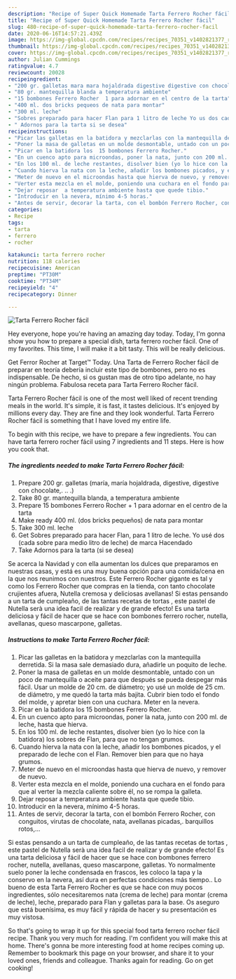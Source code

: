 ```yaml
---
description: "Recipe of Super Quick Homemade Tarta Ferrero Rocher fácil"
title: "Recipe of Super Quick Homemade Tarta Ferrero Rocher fácil"
slug: 480-recipe-of-super-quick-homemade-tarta-ferrero-rocher-facil
date: 2020-06-16T14:57:21.439Z
image: https://img-global.cpcdn.com/recipes/recipes_70351_v1402821377_receta_foto_00070351-z0j3kw4rhrfs1rphbj57/751x532cq70/tarta-ferrero-rocher-facil-foto-principal.jpg
thumbnail: https://img-global.cpcdn.com/recipes/recipes_70351_v1402821377_receta_foto_00070351-z0j3kw4rhrfs1rphbj57/751x532cq70/tarta-ferrero-rocher-facil-foto-principal.jpg
cover: https://img-global.cpcdn.com/recipes/recipes_70351_v1402821377_receta_foto_00070351-z0j3kw4rhrfs1rphbj57/751x532cq70/tarta-ferrero-rocher-facil-foto-principal.jpg
author: Julian Cummings
ratingvalue: 4.7
reviewcount: 20028
recipeingredient:
- "200 gr. galletas mara mara hojaldrada digestive digestive con chocolate  "
- "80 gr. mantequilla blanda a temperatura ambiente"
- "15 bombones Ferrero Rocher  1 para adornar en el centro de la tarta"
- "400 ml. dos bricks pequeos de nata para montar"
- "300 ml. leche"
- "Sobres preparado para hacer Flan para 1 litro de leche Yo us dos cada sobre para medio litro de leche de marca Hacendado"
- " Adornos para la tarta si se desea"
recipeinstructions:
- "Picar las galletas en la batidora y mezclarlas con la mantequilla derretida. Si la masa sale demasiado dura, añadirle un poquito de leche."
- "Poner la masa de galletas en un molde desmontable, untado con un poco de mantequilla o aceite para que después se pueda despegar más fácil. Usar un molde de 20 cm. de diámetro; yo usé un molde de 25 cm. de diámetro, y me quedó la tarta más bajita. Cubrir bien todo el fondo del molde, y apretar bien con una cuchara. Meter en la nevera."
- "Picar en la batidora los  15 bombones Ferrero Rocher."
- "En un cuenco apto para microondas, poner la nata, junto con 200 ml. de leche, hasta que hierva."
- "En los 100 ml. de leche restantes, disolver bien (yo lo hice con la batidora) los sobres de Flan, para que no tengan grumos."
- "Cuando hierva la nata con la leche, añadir los bombones picados, y el preparado de leche con el Flan. Remover bien para que no haya grumos."
- "Meter de nuevo en el microondas hasta que hierva de nuevo, y remover de nuevo."
- "Verter esta mezcla en el molde, poniendo una cuchara en el fondo para que al verter la mezcla caliente sobre él, no se rompa la galleta."
- "Dejar reposar  a temperatura ambiente hasta que quede tibio."
- "Introducir en la nevera, mínimo 4-5 horas."
- "Antes de servir, decorar la tarta, con el bombón Ferrero Rocher, con conguitos, virutas de chocolate, nata, avellanas picadas,. barquillos rotos,..."
categories:
- Recipe
tags:
- tarta
- ferrero
- rocher

katakunci: tarta ferrero rocher 
nutrition: 118 calories
recipecuisine: American
preptime: "PT30M"
cooktime: "PT34M"
recipeyield: "4"
recipecategory: Dinner

---
```



![Tarta Ferrero Rocher fácil](https://img-global.cpcdn.com/recipes/recipes_70351_v1402821377_receta_foto_00070351-z0j3kw4rhrfs1rphbj57/751x532cq70/tarta-ferrero-rocher-facil-foto-principal.jpg)

Hey everyone, hope you're having an amazing day today. Today, I'm gonna show you how to prepare a special dish, tarta ferrero rocher fácil. One of my favorites. This time, I will make it a bit tasty. This will be really delicious.

Get Ferror Rocher at Target™ Today. Una Tarta de Ferrero Rocher fácil de preparar en teoría debería incluir este tipo de bombones, pero no es indispensable. De hecho, si os gustan mas de otro tipo adelante, no hay ningún problema. Fabulosa receta para Tarta Ferrero Rocher fácil.

Tarta Ferrero Rocher fácil is one of the most well liked of recent trending meals in the world. It's simple, it is fast, it tastes delicious. It's enjoyed by millions every day. They are fine and they look wonderful. Tarta Ferrero Rocher fácil is something that I have loved my entire life.


To begin with this recipe, we have to prepare a few ingredients. You can have tarta ferrero rocher fácil using 7 ingredients and 11 steps. Here is how you cook that.

<!--inarticleads1-->

##### The ingredients needed to make Tarta Ferrero Rocher fácil:

1. Prepare 200 gr. galletas (maría, maría hojaldrada, digestive, digestive con chocolate,. .. .)
1. Take 80 gr. mantequilla blanda, a temperatura ambiente
1. Prepare 15 bombones Ferrero Rocher + 1 para adornar en el centro de la tarta
1. Make ready 400 ml. (dos bricks pequeños) de nata para montar
1. Take 300 ml. leche
1. Get Sobres preparado para hacer Flan, para 1 litro de leche. Yo usé dos (cada sobre para medio litro de leche) de marca Hacendado
1. Take  Adornos para la tarta (si se desea)


Se acerca la Navidad y con ella aumentan los dulces que preparamos en nuestras casas, y está es una muy buena opción para una comida/cena en la que nos reunimos con nuestros. Este Ferrero Rocher gigante es tal y como los Ferrero Rocher que compras en la tienda, con tanto chocolate crujientes afuera, Nutella cremosa y deliciosas avellanas! Si estas pensando a un tarta de cumpleaño, de las tantas recetas de tortas , este pastel de Nutella serà una idea facil de realizar y de grande efecto! Es una tarta deliciosa y fácil de hacer que se hace con bombones ferrero rocher, nutella, avellanas, queso mascarpone, galletas. 

<!--inarticleads2-->

##### Instructions to make Tarta Ferrero Rocher fácil:

1. Picar las galletas en la batidora y mezclarlas con la mantequilla derretida. Si la masa sale demasiado dura, añadirle un poquito de leche.
1. Poner la masa de galletas en un molde desmontable, untado con un poco de mantequilla o aceite para que después se pueda despegar más fácil. Usar un molde de 20 cm. de diámetro; yo usé un molde de 25 cm. de diámetro, y me quedó la tarta más bajita. Cubrir bien todo el fondo del molde, y apretar bien con una cuchara. Meter en la nevera.
1. Picar en la batidora los  15 bombones Ferrero Rocher.
1. En un cuenco apto para microondas, poner la nata, junto con 200 ml. de leche, hasta que hierva.
1. En los 100 ml. de leche restantes, disolver bien (yo lo hice con la batidora) los sobres de Flan, para que no tengan grumos.
1. Cuando hierva la nata con la leche, añadir los bombones picados, y el preparado de leche con el Flan. Remover bien para que no haya grumos.
1. Meter de nuevo en el microondas hasta que hierva de nuevo, y remover de nuevo.
1. Verter esta mezcla en el molde, poniendo una cuchara en el fondo para que al verter la mezcla caliente sobre él, no se rompa la galleta.
1. Dejar reposar  a temperatura ambiente hasta que quede tibio.
1. Introducir en la nevera, mínimo 4-5 horas.
1. Antes de servir, decorar la tarta, con el bombón Ferrero Rocher, con conguitos, virutas de chocolate, nata, avellanas picadas,. barquillos rotos,...


Si estas pensando a un tarta de cumpleaño, de las tantas recetas de tortas , este pastel de Nutella serà una idea facil de realizar y de grande efecto! Es una tarta deliciosa y fácil de hacer que se hace con bombones ferrero rocher, nutella, avellanas, queso mascarpone, galletas. Yo normalmente suelo poner la leche condensada en frascos, les coloco la tapa y la conservo en la nevera, así dura en perfectas condiciones más tiempo.. Lo bueno de esta Tarta Ferrero Rocher es que se hace con muy pocos ingredientes, sólo necesitaremos nata (crema de leche) para montar (crema de leche), leche, preparado para Flan y galletas para la base. Os aseguro que está buenísima, es muy fácil y rápida de hacer y su presentación es muy vistosa. 

So that's going to wrap it up for this special food tarta ferrero rocher fácil recipe. Thank you very much for reading. I'm confident you will make this at home. There's gonna be more interesting food at home recipes coming up. Remember to bookmark this page on your browser, and share it to your loved ones, friends and colleague. Thanks again for reading. Go on get cooking!

